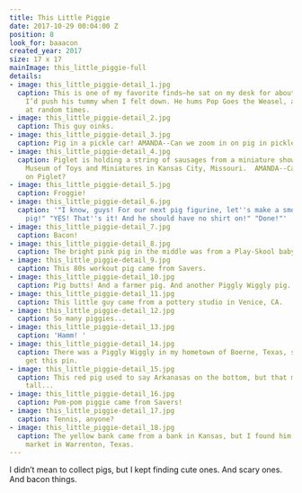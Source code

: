 ```yaml
---
title: This Little Piggie
date: 2017-10-29 00:04:00 Z
position: 8
look_for: baaacon
created_year: 2017
size: 17 x 17
mainImage: this_little_piggie-full
details:
- image: this_little_piggie-detail_1.jpg
  caption: This is one of my favorite finds—he sat on my desk for about a year, and
    I’d push his tummy when I felt down. He hums Pop Goes the Weasel, and then farts
    at random times.
- image: this_little_piggie-detail_2.jpg
  caption: This guy oinks.
- image: this_little_piggie-detail_3.jpg
  caption: Pig in a pickle car! AMANDA--Can we zoom in on pig in pickle car?
- image: this_little_piggie-detail_4.jpg
  caption: Piglet is holding a string of sausages from a miniature show at the National
    Museum of Toys and Miniatures in Kansas City, Missouri.  AMANDA--Can we zoom in
    on Piglet?
- image: this_little_piggie-detail_5.jpg
  caption: Froggie!
- image: this_little_piggie-detail_6.jpg
  caption: '"I know, guys! For our next pig figurine, let''s make a smoking cowboy
    pig!" "YES! That''s it! And he should have no shirt on!" "Done!"'
- image: this_little_piggie-detail_7.jpg
  caption: Bacon!
- image: this_little_piggie-detail_8.jpg
  caption: The bright pink pig in the middle was from a Play-Skool baby mobile.
- image: this_little_piggie-detail_9.jpg
  caption: This 80s workout pig came from Savers.
- image: this_little_piggie-detail_10.jpg
  caption: Pig butts! And a farmer pig. And another Piggly Wiggly pig.
- image: this_little_piggie-detail_11.jpg
  caption: This little guy came from a pottery studio in Venice, CA.
- image: this_little_piggie-detail_12.jpg
  caption: So many piggies...
- image: this_little_piggie-detail_13.jpg
  caption: 'Hamm! '
- image: this_little_piggie-detail_14.jpg
  caption: There was a Piggly Wiggly in my hometown of Boerne, Texas, so I had to
    get this pin.
- image: this_little_piggie-detail_15.jpg
  caption: This red pig used to say Arkanasas on the bottom, but that made him too
    tall...
- image: this_little_piggie-detail_16.jpg
  caption: Pom-pom piggie came from Savers!
- image: this_little_piggie-detail_17.jpg
  caption: Tennis, anyone?
- image: this_little_piggie-detail_18.jpg
  caption: The yellow bank came from a bank in Kansas, but I found him at the antique
    market in Warrenton, Texas.
---
```


I didn’t mean to collect pigs, but I kept finding cute ones. And scary ones. And bacon things.
